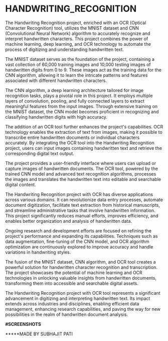 # HANDWRITING_RECOGNITION


The Handwriting Recognition project, enriched with an OCR (Optical Character Recognition) tool, utilizes the MNIST dataset and CNN (Convolutional Neural Network) algorithm to accurately recognize and interpret handwritten characters. This project combines the power of machine learning, deep learning, and OCR technology to automate the process of digitizing and understanding handwritten text.

The MNIST dataset serves as the foundation of the project, containing a vast collection of 60,000 training images and 10,000 testing images of handwritten digits from 0 to 9. These images act as the training data for the CNN algorithm, allowing it to learn the intricate patterns and features associated with different handwritten characters.

The CNN algorithm, a deep learning architecture tailored for image recognition tasks, plays a pivotal role in this project. It employs multiple layers of convolution, pooling, and fully connected layers to extract meaningful features from the input images. Through extensive training on the MNIST dataset, the CNN model becomes proficient in recognizing and classifying handwritten digits with high accuracy.

The addition of an OCR tool further enhances the project's capabilities. OCR technology enables the extraction of text from images, making it possible to transcribe entire handwritten documents or individual characters accurately. By integrating the OCR tool into the Handwriting Recognition project, users can input images containing handwritten text and retrieve the corresponding digital text output.

The project provides a user-friendly interface where users can upload or capture images of handwritten documents. The OCR tool, powered by the trained CNN model and advanced text recognition algorithms, processes the images and translates the handwritten text into editable and searchable digital content.

The Handwriting Recognition project with OCR has diverse applications across various domains. It can revolutionize data entry processes, automate document digitization, facilitate text extraction from historical manuscripts, and streamline administrative tasks that involve handwritten information. This project significantly reduces manual efforts, improves efficiency, and enables better organization and analysis of handwritten data.

Ongoing research and development efforts are focused on refining the project's performance and expanding its capabilities. Techniques such as data augmentation, fine-tuning of the CNN model, and OCR algorithm optimization are continuously explored to improve accuracy and handle variations in handwriting styles.

The fusion of the MNIST dataset, CNN algorithm, and OCR tool creates a powerful solution for handwritten character recognition and transcription. The project showcases the potential of machine learning and OCR technologies in unlocking valuable insights from handwritten documents, transforming them into accessible and searchable digital assets.

The Handwriting Recognition project with OCR tool represents a significant advancement in digitizing and interpreting handwritten text. Its impact extends across industries and disciplines, enabling efficient data management, enhancing research capabilities, and paving the way for new possibilities in the realm of handwritten document analysis.

**#SCREENSHOTS**


*****MADE BY SUBHAJIT PATI


